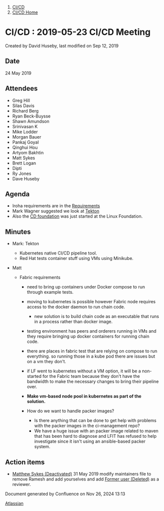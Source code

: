 1. [CI/CD](index.html)
2. [CI/CD Home](19005451.html)

# CI/CD : 2019-05-23 CI/CD Meeting

Created by David Huseby, last modified on Sep 12, 2019

## Date

24 May 2019

## Attendees

- Greg Hill
- Silas Davis
- Richard Berg
- Ryan Beck-Buysse
- Shawn Amundson
- Srinivasan K
- Mike Lodder
- Morgan Bauer
- Pankaj Goyal
- Qinghui Hou
- Artyom Bakhtin
- Matt Sykes
- Brett Logan
- Dipti
- Ry Jones
- Dave Huseby

## Agenda

- Iroha requirements are in the [Requirements](Requirements_19011043.html)
- Mark Wagner suggested we look at [Tekton](https://cloud.google.com/tekton/)
- Also the [CD foundation](https://cd.foundation/) was just started at the Linux Foundation.

## Minutes

- Mark: Tekton
  
  - Kubernetes native CI/CD pipeline tool.
  - Red Hat tests container stuff using VMs using Minikube.
- Matt
  
  - Fabric requirements
    
    - need to bring up containers under Docker compose to run through example tests.
    - moving to kubernetes is possible however Fabric node requires access to the docker daemon to run chain code.
      
      - new solution is to build chain code as an executable that runs in a process rather than docker image.
    - testing environment has peers and orderers running in VMs and they require bringing up docker containers for running chain code.
    - there are places in fabric test that are relying on compose to run everything. so running those in a kube pod there are issues but on a vm they don't.
    - if LF went to kubernetes without a VM option, it will be a non-started for the Fabric team because they don't have the bandwidth to make the necessary changes to bring their pipeline over.
    - **Make vm-based node pool in kubernetes as part of the solution.**
    - How do we want to handle packer images?
      
      - Is there anything that can be done to get help with problems with the packer images in the ci-management repo?
      - We have a huge issue with an packer image related to maven that has been hard to diagnose and LFIT has refused to help investigate since it isn't using an ansible-based packer system.

## Action items

- [Matthew Sykes (Deactivated)](https://lf-hyperledger.atlassian.net/wiki/people/712020:1f7370eb-883e-4796-aee4-f780f9c144d1?ref=confluence) 31 May 2019 modify maintainers file to remove Ramesh and add yourselves and add [Former user (Deleted)](https://lf-hyperledger.atlassian.net/wiki/people/712020:18487632-0d8b-449e-bdc6-7e69bedc56a2?ref=confluence) as a reviewer.

Document generated by Confluence on Nov 26, 2024 13:13

[Atlassian](http://www.atlassian.com/)
